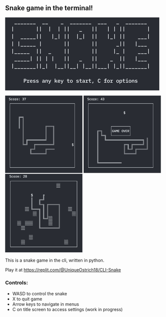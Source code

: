 ## Snake game in the terminal!
![title screen](https://raw.githubusercontent.com/ading2210/snake-cli/master/images/title.png)

<img src="https://raw.githubusercontent.com/ading2210/snake-cli/master/images/game.png" alt="game" width="250"/>
<img src="https://raw.githubusercontent.com/ading2210/snake-cli/master/images/gameover.png" alt="game over" width="250"/>
<img src="https://raw.githubusercontent.com/ading2210/snake-cli/master/images/barriers.png" alt="barriers mode" width="250"/>

This is a snake game in the cli, written in python. 

Play it at https://replit.com/@UniqueOstrich18/CLI-Snake

### Controls:
- WASD to control the snake
- X to quit game
- Arrow keys to navigate in menus
- C on title screen to access settings (work in progress)